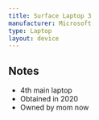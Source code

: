 ```yaml
---
title: Surface Laptop 3
manufacturer: Microsoft
type: Laptop
layout: device
---
```


## Notes

-   4th main laptop
-   Obtained in 2020
-   Owned by mom now
